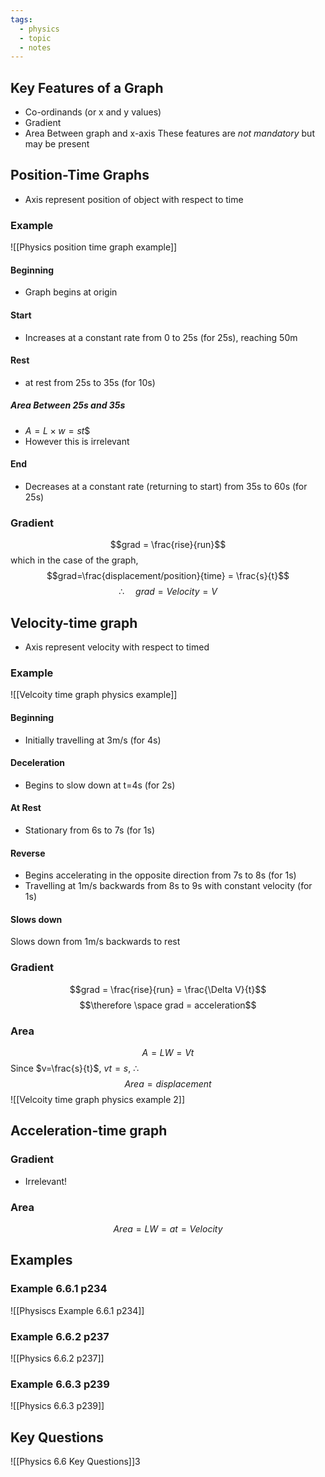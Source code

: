 ```yaml
---
tags:
  - physics
  - topic
  - notes
---
```


## Key Features of a Graph 
- Co-ordinands (or x and y values)
- Gradient
- Area Between graph and x-axis
These features are *not mandatory* but may be present

## Position-Time Graphs
- Axis represent position of object with respect to time
### Example
![[Physics position time graph example]]

#### Beginning
- Graph begins at origin
#### Start
- Increases at a constant rate from 0 to 25s (for 25s), reaching 50m
#### Rest
- at rest from 25s to 35s  (for 10s)
##### Area Between 25s and 35s
- $A=L \times w = st$$ 
- However this is irrelevant
#### End
- Decreases at a constant rate (returning to start) from 35s to 60s (for 25s)

### Gradient
$$grad = \frac{rise}{run}$$
which in the case of the graph,
$$grad=\frac{displacement/position}{time} = \frac{s}{t}$$
$$\therefore \:\;\;\;\; grad=Velocity=V$$
## Velocity-time graph
- Axis represent velocity with respect to timed
### Example
![[Velcoity time graph physics example]]
#### Beginning
- Initially travelling at 3m/s (for 4s)
#### Deceleration
- Begins to slow down at t=4s (for 2s)
#### At Rest
- Stationary from 6s to 7s  (for 1s)

#### Reverse
- Begins accelerating in the opposite direction from 7s to 8s (for 1s)
- Travelling at 1m/s backwards from 8s to 9s with constant velocity (for 1s)
#### Slows down
Slows down from 1m/s backwards to rest


### Gradient

$$grad = \frac{rise}{run} = \frac{\Delta V}{t}$$
$$\therefore \space grad = acceleration$$

### Area
$$A=LW=Vt$$
Since $v=\frac{s}{t}$, $vt=s$, $\therefore$ 
$$ Area=displacement $$ ![[Velcoity time graph physics example 2]]


## Acceleration-time graph

### Gradient
- Irrelevant!

### Area
$$Area = LW = at = Velocity$$

## Examples
### Example 6.6.1 p234
![[Physiscs Example 6.6.1 p234]]

### Example 6.6.2 p237
![[Physics 6.6.2 p237]]

###  Example 6.6.3 p239
![[Physics 6.6.3 p239]]


## Key Questions
![[Physics 6.6 Key Questions]]3